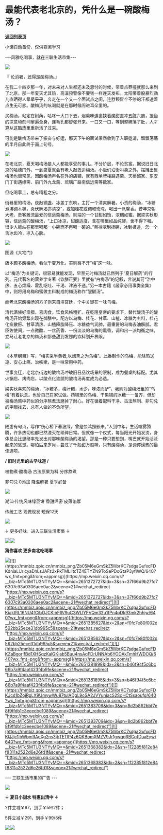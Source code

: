 # 最能代表老北京的，凭什么是一碗酸梅汤？

[**返回列表页**](/gzh/三联生活周刊)

小懒自动备份，仅供查阅学习

\---风雅吃喝事，就在三联生活市集---

![](https://mmbiz.qpic.cn/mmbiz_gif/Zb05M6eGmSkZ5llibrKC7sdgaGufxcFDKbyfcAmyC8U1KUGW9LD2GMepy2O8uOFSjQuUn6icHm3VJzZP2uwuL8dQ/640?wx_fmt=gif&from;=appmsg)

『 论消暑，还得是酸梅汤。』

在我二十四岁那一年，对未来对人生都还未及思忖的时候，带着点莽撞就那么来到了北京。那一年夏天尤其热，高温预警像不要钱一样连天发布。太阳带着股暴烈劲儿直晒得人晕晕乎乎，奔走在一个又一个面试点之间，连脖颈冒个不停的汗都透着点生无可恋。酸梅汤的吆喝就是在那时候闯进耳朵里的。

买梅汤，站定在树荫，咕咚一大口下去，烟熏味道裹挟着酸甜直冲五脏六腑，振齿的凉意顷刻间窜遍全身，连毛孔都舒张开来。一口又一口，等到整碗落了肚，人才算从这酷热里重新活了过来。

可能是酸梅汤带来了振奋与好运，那天下午的面试果然收到了入职邀请，飘飘荡荡的半月自此终于画上句号。

![](https://mmbiz.qpic.cn/mmbiz_jpg/Zb05M6eGmSkZ5llibrKC7sdgaGufxcFDKXiamJauUJomfUJCCv28fdSp8Yu3JWg2ialA0ibRam3TNEZChNLEc3TqYw/640?wx_fmt=jpeg&from;=appmsg)

  

在老北京，夏天喝梅汤是人人都能享受的事儿。不分阶层，不论贫富。据说旧日北京的哈德门外，一到盛夏就会有老人敲盏迈梅汤。小贩们沿街叫卖之外，摆摊出售梅汤也很常见，因酸梅汤声名在外的店铺，就有西单牌楼路遇斋、天桥邱家、东安门丁街遇缘斋、前门外九龙斋、琉璃厂路南信远斋等数家。

但吃喝事上，总有精粗之分。

街巷里的梅汤，夜敲铜盏、冰盖丁东响，主打一个清爽解暑。小资的梅汤，“冰糖煮沸调木樨，炎伏解渴亦清凉”，或加桂花或调和玫瑰，喝出一派馨香。昔年京朝大老、贵客雅流最爱的信远斋梅汤，则端的一个甘甜如饴，浓稠如蜜。据梁实秋形容，信远斋的酸梅汤，“上口冰凉，甜酸适度，含在嘴里如品纯醪，舍不得下咽。很少人能站在那里喝那一小碗而不再喝一碗的。”熬得浓到挂碗，冰到极透，怎一个舌冰齿冷，凉入心脾。

![](https://mmbiz.qpic.cn/mmbiz_png/Zb05M6eGmSkZ5llibrKC7sdgaGufxcFDKHLsP7kicpDjpoiaxsp2Lp8KzLHdY99KUAhPiaibApibbNEvD1u4ulCbQ0xQ/640?wx_fmt=png&from;=appmsg)

图源《大宅门》

版本颇多酸梅汤，看似千变万化，实则离不开“梅”这一味。

以“梅汤”为关键词，很容易就能发现，早至元时梅汤就已然列于“夏日解药”的行列。元代著名的营养学专著《饮膳正要》里就有“白梅汤”的记叙，言说其可“治中热、五心烦躁、霍乱呕吐、干渴、津液不通。”另一本古籍《居家必用事类全集》中，则将用乌梅和蜜做主料制成的梅汤称作“醍醐汤”。

而老北京酸梅汤的方子则来自清宫廷，个中关键在一味乌梅。

清代满族好渔猎，喜肉食，饮食风格粗犷。在乾隆皇帝的要求下，替代酸汤子的酸梅汤开始频繁出现在御膳中。配方以乌梅、桂花、甘草、山楂、冰糖为主料，桂花化痰散瘀、甘草清热、山楂降脂降压、冰糖益气润肺，最重要的乌梅去油解腻。君臣佐使间，一点微酸、一丝药香、一份淡淡的乌梅的熏香，调和出一派均衡之味，立马让老北京的梅汤和那些甜到发愣的饮料划开界限。

![](https://mmbiz.qpic.cn/mmbiz_png/Zb05M6eGmSkZ5llibrKC7sdgaGufxcFDKSHROyLRHedjgwXQBb7PiajZORWVG3K1IOerguicFCiaqaF6xLAtS7uKBQ/640?wx_fmt=png&from;=appmsg)

《本草纲目》写，“梅实采半黄者,以烟熏之为乌梅”。此番制作的乌梅，能除热送凉、安心止痛、治咳嗽，是一味常用中药。

世事变迁，老北京街边的酸梅汤冲破旧日品饮场景的限制，成为餐桌的标配。尤其火锅店、烤肉店，以酸点化油腻的酸梅汤再度成为必选。

梁实秋喜欢的梅汤，“冰糖多，梅汁稠，水少，味浓而酽”，我则对酸梅汤里的“乌梅”有着执念。也曾自己在家试做。药铺里的乌梅、干果铺的冰糖一一备齐，但却被梅汤熬中药似的分序熬煮法磨掉了耐心。好在循着配料干净、古法熬制、非勾兑的字眼找去，总有人做的不负所望。

![](https://mmbiz.qpic.cn/mmbiz_gif/Zb05M6eGmSkZ5llibrKC7sdgaGufxcFDKErezamR0KeCTJLciaLUF6AyLmrnuW9vibvPq3bvsdAkF3EyEC62F1Seg/640?wx_fmt=gif&from;=appmsg)

  

陆游有句诗，写作“伤心桥下春波绿，曾是惊鸿照影来。”人到中年，生活喧雾腾腾，许多热切也都已然湮灭在琐碎日常。但就像一个仪式，每当阳光开始发烫，身体总会比思绪率先发出对那味酸梅汤的渴望。那是一种只要想到，嘴巴就开始活泛起来的感觉。哪怕后来岁月，尝过了千般甜万般味，只有酸梅汤，是调停燥热的最佳选项。

 **/ 旧时光里的古早味道 /**

植物煮·酸梅汤 古法原果为料 分序熬煮

非勾兑 0添加 降温解暑 夏季必备

[![](https://mmbiz.qpic.cn/mmbiz_png/Zb05M6eGmSkZ5llibrKC7sdgaGufxcFDKLibLmQlnqicewh6QzUxLkibFKSTTTz6dUu9bhpK3bINhE80HXaY7X9kDA/640?wx_fmt=png&from;=appmsg)](
"link")

潮汕·传统风味绿豆饼 香甜绵密 皮薄馅厚

传统工艺 现做现发 短保12天

[![](https://mmbiz.qpic.cn/mmbiz_png/Zb05M6eGmSkZ5llibrKC7sdgaGufxcFDKZbBickX13WqpZnvE8CgnwRmPAx5tIEWlQqudDvWenfR2uvDDHjAmUYQ/640?wx_fmt=png&from;=appmsg)](
"link")

↓ 更多好味，进入三联生活市集 ↓  

[![](https://mmbiz.qpic.cn/mmbiz_jpg/Zb05M6eGmSkZ5llibrKC7sdgaGufxcFDKmMSwkSAIKNicOVX7kiacZVOrQz5EkMHrQCM0cmXdFL0nXBhtBGOsxXJg/640?wx_fmt=jpeg&from;=appmsg)](
"link")![](https://mmbiz.qpic.cn/mmbiz_gif/Zb05M6eGmSkZ5llibrKC7sdgaGufxcFDKkrpbYZex8JDr22g4wcLGF9iaElSPibqt4ww6ib8QHkv2oK1FcibVqJicTYg/640?wx_fmt=gif&from;=appmsg)

 **猜你喜欢 更多南北吃喝事**

[![](https://mmbiz.qpic.cn/mmbiz_png/Zb05M6eGmSkZ5llibrKC7sdgaGufxcFDKjn0uBqYbFWnls5vtGPU3ibTKKCibnD0GfCbkzAgxThNTtYs5gOuqaBLg/640?wx_fmt=png&from;=appmsg)](https://mp.weixin.qq.com/s?__biz=MTc5MTU3NTYyMQ==&mid=2651373789&idx=3&sn=ed4f899c7a6adb9d3a9fabc863f5dc34&scene=21#wechat_redirect
"https://mp.weixin.qq.com/s?__biz=MTc5MTU3NTYyMQ==&mid=2651373789&idx=3&sn=ed4f899c7a6adb9d3a9fabc863f5dc34&scene=21#wechat_redirect")[![](https://mmbiz.qpic.cn/mmbiz_png/Zb05M6eGmSkZ5llibrKC7sdgaGufxcFDKdniaLUricyaDhLsJAFz2xPkTMLlltcTZ4ETYZN9ToSePDoGtaP3yfIWQ/640?wx_fmt=png&from;=appmsg)](https://mp.weixin.qq.com/s?__biz=MTc5MTU3NTYyMQ==&mid=2651372727&idx=3&sn=37f66d9b27fc76307c93a0306aee0ac2&scene=21#wechat_redirect
"https://mp.weixin.qq.com/s?__biz=MTc5MTU3NTYyMQ==&mid=2651372727&idx=3&sn=37f66d9b27fc76307c93a0306aee0ac2&scene=21#wechat_redirect")[![](https://mmbiz.qpic.cn/mmbiz_png/Zb05M6eGmSkZ5llibrKC7sdgaGufxcFDKiaktRL16NU4fCibOJCKibFIlV9uC3WLlYFVQm32u1fPn4pDk93mk2hhjw/640?wx_fmt=png&from;=appmsg)](https://mp.weixin.qq.com/s?__biz=MTc5MTU3NTYyMQ==&mid=2651385627&idx=2&sn=f0fc7e80f002d562bb25ece31db995c5&scene=21#wechat_redirect
"https://mp.weixin.qq.com/s?__biz=MTc5MTU3NTYyMQ==&mid=2651385627&idx=2&sn=f0fc7e80f002d562bb25ece31db995c5&scene=21#wechat_redirect")[![](https://mmbiz.qpic.cn/mmbiz_png/Zb05M6eGmSkZ5llibrKC7sdgaGufxcFDKZaBgorjfBd1XHSqzKalGKiab5Buu4nsAqFDrUNNAb6YODAkTmhHWDOQ/640?wx_fmt=png&from;=appmsg)](https://mp.weixin.qq.com/s?__biz=MTc5MTU3NTYyMQ==&mid=2651381898&idx=3&sn=b46f94f5c6bc66b7a9f4aaf423f4b9fe&scene=21#wechat_redirect
"https://mp.weixin.qq.com/s?__biz=MTc5MTU3NTYyMQ==&mid=2651381898&idx=3&sn=b46f94f5c6bc66b7a9f4aaf423f4b9fe&scene=21#wechat_redirect")[![](https://mmbiz.qpic.cn/mmbiz_png/Zb05M6eGmSkZ5llibrKC7sdgaGufxcFDKJcd1bZojRgLX9UmywWu87tulADgL9oSA2JVYuniacS2SoHCtSsaoufg/640?wx_fmt=png&from;=appmsg)](https://mp.weixin.qq.com/s?__biz=MTc5MTU3NTYyMQ==&mid=2651383706&idx=3&sn=8d2b862bbf7e8f9ffdb1c3eeedbe1089&scene=21#wechat_redirect
"https://mp.weixin.qq.com/s?__biz=MTc5MTU3NTYyMQ==&mid=2651383706&idx=3&sn=8d2b862bbf7e8f9ffdb1c3eeedbe1089&scene=21#wechat_redirect")[![](https://mmbiz.qpic.cn/mmbiz_png/Zb05M6eGmSkZ5llibrKC7sdgaGufxcFDKQJic1ibWbmRAcXg2ns3ibTETlP4z6QKBomXMZV9Jr1gwqqRBCqfDuaEyw/640?wx_fmt=png&from;=appmsg)](https://mp.weixin.qq.com/s?__biz=MTc5MTU3NTYyMQ==&mid=2651368382&idx=2&sn=112285f812e84f8311a2522d6e26fd1f&scene=21#wechat_redirect
"https://mp.weixin.qq.com/s?__biz=MTc5MTU3NTYyMQ==&mid=2651368382&idx=2&sn=112285f812e84f8311a2522d6e26fd1f&scene=21#wechat_redirect")

\--- 三联生活市集的广告 ---

![](https://mmbiz.qpic.cn/mmbiz_jpg/Zb05M6eGmSkZ5llibrKC7sdgaGufxcFDK7Bv3kHY6wqQ5w83TGicIOdkrpbickXkib3j6SCc9nMTHticwyq0Ju4RWsg/640?wx_fmt=jpeg&from;=appmsg)

 **↓ 夏日小甜水 特惠出清中 ↓**

2件立减￥97，到手￥59/2件；

5件立减￥291，到手￥99/5件

[![](https://mmbiz.qpic.cn/mmbiz_png/Zb05M6eGmSkZ5llibrKC7sdgaGufxcFDKLuh4cZLoAibqxrNEuvrIfay6lqTrcJEibuuaY1k14nFBbIQzaC3TNGBQ/640?wx_fmt=png&from;=appmsg)](
"link")[![](https://mmbiz.qpic.cn/mmbiz_png/Zb05M6eGmSkZ5llibrKC7sdgaGufxcFDKS4faEBSRfr1axpxcZJElfxUxVez7TuvH54ZazTGgcqZR73Qvoh7Bibg/640?wx_fmt=png&from;=appmsg)](
"link")

